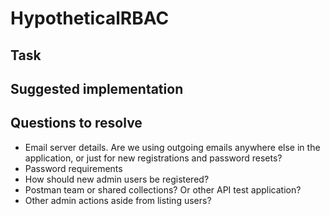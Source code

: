 # HypotheticalRBAC

## Task

## Suggested implementation


## Questions to resolve
- Email server details. Are we using outgoing emails anywhere else in the application, or just for new registrations and password resets?
- Password requirements
- How should new admin users be registered?
- Postman team or shared collections? Or other API test application?
- Other admin actions aside from listing users?
